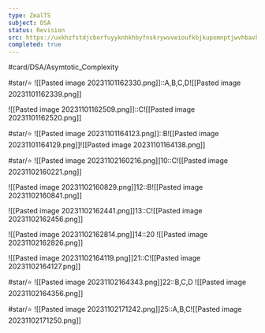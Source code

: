 ```yaml
---
type: ZealTS
subject: DSA
status: Revision
src: https://uxkhzfstdjcborfuyyknhkhbyfnskrywvveioufkbjkupomnptjwvhbavkysuhi.vercel.app/solution.html?testId=62514f5e6261be9c3c5454e7&test_id=31
completed: true
---
```

 #card/DSA/Asymtotic_Complexity 
 
#star/⭐ 
![[Pasted image 20231101162330.png]]::A,B,C,D![[Pasted image 20231101162339.png]] <!--SR:!2023-12-05,15,250-->

![[Pasted image 20231101162509.png]]::C![[Pasted image 20231101162520.png]] <!--SR:!2024-01-23,62,310-->

#star/⭐ 
![[Pasted image 20231101164123.png]]::B![[Pasted image 20231101164129.png]]![[Pasted image 20231101164138.png]] <!--SR:!2023-12-25,27,270-->


#star/⭐ 
![[Pasted image 20231102160216.png]]10::C![[Pasted image 20231102160221.png]] <!--SR:!2023-12-22,24,270-->

![[Pasted image 20231102160829.png]]12::B![[Pasted image 20231102160841.png]] <!--SR:!2023-12-27,37,290-->

![[Pasted image 20231102162441.png]]13::C![[Pasted image 20231102162456.png]] <!--SR:!2023-12-30,40,290-->

![[Pasted image 20231102162814.png]]14::20 ![[Pasted image 20231102162826.png]] <!--SR:!2024-01-22,61,310-->

![[Pasted image 20231102164119.png]]21::C![[Pasted image 20231102164127.png]] <!--SR:!2023-12-22,32,290-->

#star/⭐ 
![[Pasted image 20231102164343.png]]22::B,C,D ![[Pasted image 20231102164356.png]] <!--SR:!2024-01-16,55,310-->

#star/⭐ 
![[Pasted image 20231102171242.png]]25::A,B,C![[Pasted image 20231102171250.png]] <!--SR:!2023-12-04,14,250-->

